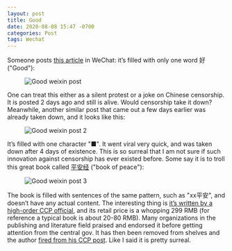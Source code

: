 ```yaml
---
layout: post
title: Good
date: 2020-08-08 15:47 -0700
categories: Post
tags: Wechat
---
```


Someone posts [this article](https://mp.weixin.qq.com/s?__biz=MzU5NjQyMjE3Mw==&mid=2247483785&idx=1&sn=80e9207e0b7888f33b08f4e23441168c&chksm=fe63bafbc91433edc5fdb71d31957a65aa1c3d81d9080cf615c7490308e96e74b19bc55219fe#rd) in WeChat: it’s filled with only one word 好 ("Good"):

<figure><img src="{{ "/assets/img/weixin_post.png" | relative_url }}" class="img-fluid border" alt="Good weixin post"></figure>

One can treat this either as a silent protest or a joke on Chinese censorship. It is posted 2 days ago and still is alive. Would censorship take it down? Meanwhile, another similar post that came out a few days earlier was already taken down, and it looks like this:

<figure><img src="{{ "/assets/img/weixin_post2.jpeg" | relative_url }}" class="img-fluid border" alt="Good weixin post 2"></figure>

It’s filled with one character "■". It went viral very quick, and was taken down after 4 days of existence. This is so surreal that I am not sure if such innovation against censorship has ever existed before. Some say it is to troll this great book called [平安经](https://zh.wikipedia.org/zh-hans/%E5%B9%B3%E5%AE%89%E7%BB%8F) ("book of peace"):

<figure><img src="{{ "/assets/img/weixin_post3.jpg" | relative_url }}" class="img-fluid border" alt="Good weixin post 3"></figure>

The book is filled with sentences of the same pattern, such as "xx平安", and doesn’t have any actual content. The interesting thing is [it’s written by a high-order CCP official](https://zhuanlan.zhihu.com/p/165030353), and its retail price is a whopping 299 RMB (for reference a typical book is about 20-80 RMB). Many organizations in the publishing and literature field praised and endorsed it before getting attention from the central gov. It has then been removed from shelves and the author [fired from his CCP post](https://news.sina.com.cn/c/2020-07-31/doc-iivhvpwx8550782.shtml). Like I said it is pretty surreal.
